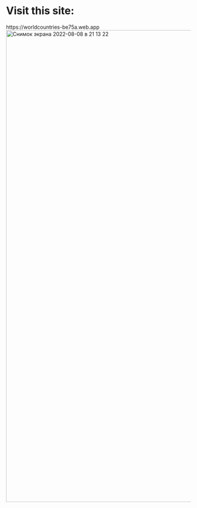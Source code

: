 <h1>Visit this site: </h1>  <a>https://worldcountries-be75a.web.app </a>
<img width="1287" alt="Снимок экрана 2022-08-08 в 21 13 22" src="https://user-images.githubusercontent.com/12825086/183485564-c66a2e2a-b3ef-4558-a050-916f17fd9082.png">
